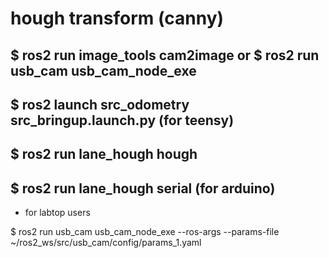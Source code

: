 # hough transform (canny)


## $ ros2 run image_tools cam2image  or  $ ros2 run usb_cam usb_cam_node_exe

## $ ros2 launch src_odometry src_bringup.launch.py    (for teensy)

## $ ros2 run lane_hough hough

## $ ros2 run lane_hough serial    (for arduino)


+ for labtop users

$ ros2 run usb_cam usb_cam_node_exe --ros-args --params-file ~/ros2_ws/src/usb_cam/config/params_1.yaml


